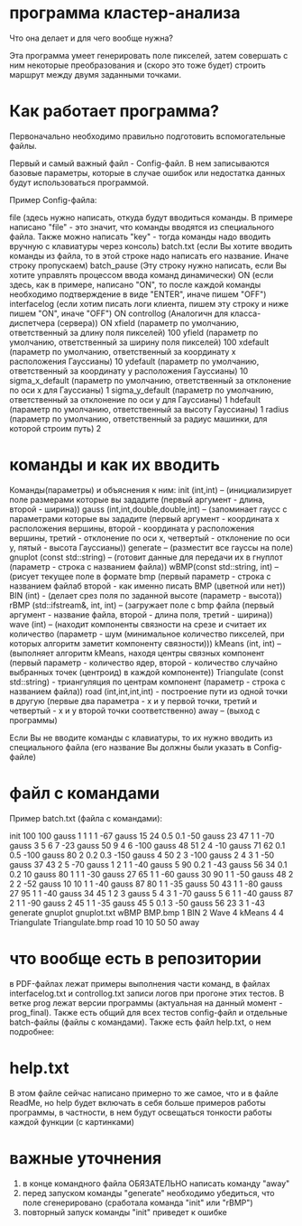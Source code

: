 # программа кластер-анализа
Что она делает и для чего вообще нужна?

Эта программа умеет генерировать поле пикселей, затем совершать с ним некоторые преобразования и (скоро это тоже будет) строить маршрут между двумя заданными точками.

# Как работает программа?

Первоначально необходимо правильно подготовить вспомогательные файлы.

Первый и самый важный файл - Config-файл. В нем записываются базовые параметры, которые в случае ошибок или недостатка данных будут использоваться программой.

Пример Config-файла:

file  (здесь нужно написать, откуда будут вводиться команды. В примере написано "file" - это значит, что команды вводятся из специального файла. Также можно написать "key" - тогда команды надо вводить вручную с клавиатуры через консоль)
batch.txt  (если Вы хотите вводить команды из файла, то в этой строке надо написать его название. Иначе строку пропускаем)
batch_pause (Эту строку нужно написать, если Вы хотите управлять процессом ввода команд динамически)
ON (если здесь, как в примере, написано "ON", то после каждой команды необходимо подтверждение в виде "ENTER", иначе пишем "OFF")
interfacelog  (если хотим писать логи клиента, пишем эту строку и ниже пишем "ON", иначе "OFF")
ON
controllog (Аналогичн для класса-диспетчера (сервера))
ON
xfield (параметр по умолчанию, ответственный за длину поля пикселей)
100
yfield (параметр по умолчанию, ответственный за ширину поля пикселей)
100
xdefault (параметр по умолчанию, ответственный за координату х расположения Гауссианы)
10
ydefault (параметр по умолчанию, ответственный за координату у расположения Гауссианы)
10
sigma_x_default (параметр по умолчанию, ответственный за отклонение по оси х для Гауссианы)
1
sigma_y_default (параметр по умолчанию, ответственный за отклонение по оси у для Гауссианы)
1
hdefault (параметр по умолчанию, ответственный за высоту Гауссианы)
1
radius (параметр по умолчанию, ответственный за радиус машинки, для которой строим путь)
2

# команды и как их вводить



Команды(параметры) и объяснения к ним: 
init (int,int) – (инициализирует поле размерами которые вы зададите (первый аргумент - длина, второй - ширина))
gauss (int,int,double,double,int) – (запоминает гаусс с параметрами которые вы зададите (первый аргумент - координата х расположения вершины, второй - координата у расположения вершины, третий - отклонение по оси х, четвертый - отклонение по оси у, пятый - высота Гауссианы))
generate – (разместит все гауссы на поле) 
gnuplot (const std::string) – (готовит данные для передачи их в гнуплот (параметр - строка с названием файла))
wBMP(const std::string, int) – (рисует текущее поле в формате bmp (первый параметр - строка с названием файлаб второй - как именно писать BMP (цветной или нет)) 
BIN (int)  - (делает срез поля по заданной высоте (параметр - высота)) 
rBMP (std::ifstream&, int, int) – (загружает поле с bmp файла (первый аргумент - название файла, второй - длина поля, третий - ширина)) 
wave (int) – (находит компоненты связности на срезе и считает их количество (параметр - шум (минимальное количество пикселей, при которых алгоритм заметит компоненту связности))) 
kMeans (int, int) – (выполняет алгоритм kMeans, находя центры связных компонент (первый параметр - количество ядер, второй - количество случайно выбранных точек (центроид) в каждой компоненте))
Triangulate (const std::string) - триангуляция по центрам компонент (параметр - строка с названием файла))
road (int,int,int,int) - построение пути из одной точки в другую (первые два параметра - х и у первой точки, третий и четвертый - х и у второй точки соответственно)
away – (выход с программы)


Если Вы не вводите команды с клавиатуры, то их нужно вводить из специального файла (его название Вы должны были указать в Config-файле)

# файл с командами
Пример batch.txt (файла с командами):

init
100 100
gauss
1 1 1 1 -67
gauss
15 24 0.5 0.1 -50
gauss
23 47 1 1 -70
gauss
3 5 6 7 -23
gauss
50 9 4 6 -100
gauss
48 51 2 4 -10
gauss
71 62 0.1 0.5 -100
gauss
80 2 0.2 0.3 -150
gauss
4 50 2 3 -100
gauss
2 4 3 1 -50
gauss
37 43 2 5 -70
gauss
1 2 1 1 -40
gauss
5 90 0.2 1 -43
gauss
56 34 0.1 0.2 10
gauss
80 1 1 1 -30
gauss
27 65 1 1 -60
gauss
30 90 1 1 -50
gauss
48 2 2 2 -52
gauss
10 10 1 1 -40
gauss
87 80 1 1 -35
gauss
50 43 1 1 -80
gauss
27 95 1 1 -40
gauss
34 45 1 2 3
gauss
5 4 3 1 -70
gauss
5 6 1 1 -40
gauss
87 2 1 1 -90
gauss
2 45 1 1 -35
gauss
45 5 0.1 3 -50
gauss
56 23 3 1 -43
generate
gnuplot
gnuplot.txt
wBMP
BMP.bmp
1
BIN
2
Wave 
4
kMeans
4 4
Triangulate
Triangulate.bmp
road
10 10 50 50
away

# что вообще есть в репозитории
в PDF-файлах лежат примеры выполнения части команд, в файлах interfacelog.txt и controllog.txt записи логов при прогоне этих тестов. В ветке prog лежат версии программы (актуальная на данный момент - prog_final). Также есть общий для всех тестов config-файл и отдельные batch-файлы (файлы с командами).
Также есть файл help.txt, о нем подробнее:


# help.txt

В этом файле сейчас написано примерно то же самое, что и в файле ReadMe, но help будет включать в себя больше примеров работы программы, в частности, в нем будут освещаться тонкости работы каждой функции (с картинками)
 
# важные уточнения

1) в конце командного файла ОБЯЗАТЕЛЬНО написать команду "away"
2) перед запуском команды "generate" необходимо убедиться, что поле сгенерировано (сработала команда "init" или "rBMP")
3) повторный запуск команды "init" приведет к ошибке
